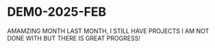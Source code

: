 # DEM0-2025-FEB
AMAMZING MONTH LAST MONTH, I STILL HAVE PROJECTS I AM NOT DONE WITH BUT THERE IS GREAT PROGRESS!
